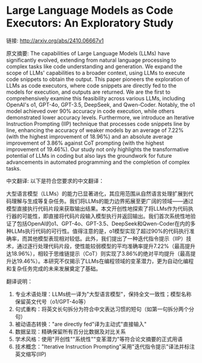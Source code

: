 # Large Language Models as Code Executors: An Exploratory Study

链接: http://arxiv.org/abs/2410.06667v1

原文摘要:
The capabilities of Large Language Models (LLMs) have significantly evolved,
extending from natural language processing to complex tasks like code
understanding and generation. We expand the scope of LLMs' capabilities to a
broader context, using LLMs to execute code snippets to obtain the output. This
paper pioneers the exploration of LLMs as code executors, where code snippets
are directly fed to the models for execution, and outputs are returned. We are
the first to comprehensively examine this feasibility across various LLMs,
including OpenAI's o1, GPT-4o, GPT-3.5, DeepSeek, and Qwen-Coder. Notably, the
o1 model achieved over 90% accuracy in code execution, while others
demonstrated lower accuracy levels. Furthermore, we introduce an Iterative
Instruction Prompting (IIP) technique that processes code snippets line by
line, enhancing the accuracy of weaker models by an average of 7.22% (with the
highest improvement of 18.96%) and an absolute average improvement of 3.86%
against CoT prompting (with the highest improvement of 19.46%). Our study not
only highlights the transformative potential of LLMs in coding but also lays
the groundwork for future advancements in automated programming and the
completion of complex tasks.

中文翻译:
以下是符合您要求的中文翻译：

大型语言模型（LLMs）的能力已显著进化，其应用范围从自然语言处理扩展到代码理解与生成等复杂任务。我们将LLMs的能力边界拓展至更广阔的领域——通过模型直接执行代码片段来获取输出结果。本文开创性地探索了将LLMs作为代码执行器的可能性，即直接将代码片段输入模型执行并返回输出。我们首次系统性地验证了包括OpenAI的o1、GPT-4o、GPT-3.5、DeepSeek和Qwen-Coder在内的多种LLMs执行代码的可行性。值得注意的是，o1模型实现了超过90%的代码执行准确率，而其他模型表现相对较低。此外，我们提出了一种迭代指令提示（IIP）技术，通过逐行处理代码片段，使性能较弱模型的平均准确率提升7.22%（最高提升达18.96%），相较于思维链提示（CoT）则实现了3.86%的绝对平均提升（最高提升达19.46%）。本研究不仅揭示了LLMs在编程领域的变革潜力，更为自动化编程和复杂任务完成的未来发展奠定了基础。

翻译说明：
1. 专业术语处理：LLMs统一译为"大型语言模型"，保持全文一致性；模型名称保留英文代号（o1/GPT-4o等）
2. 句式重构：将英文长句拆分为符合中文表达习惯的短句（如第一句拆分两个分句）
3. 被动语态转换："are directly fed"译为主动式"直接输入"
4. 数据呈现：精确保留所有百分比数据及对比关系
5. 学术风格：使用"开创性""系统性""变革潜力"等符合论文摘要的正式用语
6. 技术概念："Iterative Instruction Prompting"采用"迭代指令提示"译法并标注英文缩写(IIP)
